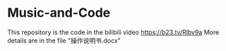 # Music-and-Code
This repository is the code in the bilibili video https://b23.tv/Rlbv9a
More details are in the file "操作说明书.docx" 
